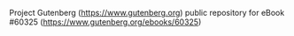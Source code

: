 Project Gutenberg (https://www.gutenberg.org) public repository for eBook #60325 (https://www.gutenberg.org/ebooks/60325)
